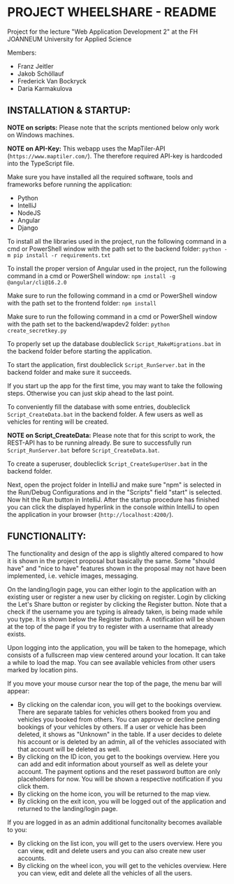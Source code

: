 # PROJECT WHEELSHARE - README

Project for the lecture "Web Application Development 2"
at the FH JOANNEUM University for Applied Science

Members:
- Franz Jeitler
- Jakob Schöllauf
- Frederick Van Bockryck
- Daria Karmakulova

## INSTALLATION & STARTUP:

**NOTE on scripts:**
Please note that the scripts mentioned below only work on Windows machines.

**NOTE on API-Key:**
This webapp uses the MapTiler-API (```https://www.maptiler.com/```).
The therefore required API-key is hardcoded into the TypeScript file.

Make sure you have installed all the required software, tools and frameworks before running the application:

- Python
- IntelliJ
- NodeJS
- Angular
- Django


To install all the libraries used in the project, run the following command in a cmd or PowerShell window with the path set to the backend folder:
```python -m pip install -r requirements.txt```

To install the proper version of Angular used in the project, run the following command in a cmd or PowerShell window:
```npm install -g @angular/cli@16.2.0```

Make sure to run the following command in a cmd or PowerShell window with the path set to the frontend folder:
```npm install```

Make sure to run the following command in a cmd or PowerShell window with the path set to the backend/wapdev2 folder:
```python create_secretkey.py```

To properly set up the database doubleclick ```Script_MakeMigrations.bat``` in the backend folder before starting the application.

To start the application, first doubleclick ```Script_RunServer.bat``` in the backend folder and make sure it succeeds.

If you start up the app for the first time, you may want to take the following steps. Otherwise you can just skip ahead to the last point.

To conveniently fill the database with some entries, doubleclick ```Script_CreateData.bat``` in the backend folder.
A few users as well as vehicles for renting will be created.

**NOTE on Script_CreateData:**
Please note that for this script to work, the REST-API has to be running already.
Be sure to successfully run ```Script_RunServer.bat``` before ```Script_CreateData.bat```.

To create a superuser, doubleclick ```Script_CreateSuperUser.bat``` in the backend folder.

Next, open the project folder in IntelliJ and make sure "npm" is selected in the Run/Debug Configurations and in the "Scripts" field "start" is selected. Now hit the Run button in IntelliJ. After the startup procedure has finished you can click the displayed hyperlink in the console within IntelliJ to open the application in your browser (```http://localhost:4200/```).

## FUNCTIONALITY:

The functionality and design of the app is slightly altered compared to how it is shown in the project proposal but basically the same.
Some "should have" and "nice to have" features shown in the proposal may not have been implemented, i.e. vehicle images, messaging.

On the landing/login page, you can either login to the application with an existing user or register a new user by clicking on register. Login by clicking the Let's Share button or register by clicking the Register button. Note that a check if the username you are typing is already taken, is being made while you type. It is shown below the Register button. A notification will be shown at the top of the page if you try to register with a username that already exists.

Upon logging into the application, you will be taken to the homepage, which consists of a fullscreen map view centered around your location. It can take a while to load the map. You can see available vehicles from other users marked by location pins.

If you move your mouse cursor near the top of the page, the menu bar will appear:
- By clicking on the calendar icon, you will get to the bookings overview. There are separate tables for vehicles others booked from you and vehicles you booked from others. You can approve or decline pending bookings of your vehicles by others. If a user or vehicle has been deleted, it shows as "Unknown" in the table. If a user decides to delete his account or is deleted by an admin, all of the vehicles associated with that account will be deleted as well.
- By clicking on the ID icon, you get to the bookings overview. Here you can add and edit information about yourself as well as delete your account. The payment options and the reset password button are only placeholders for now. You will be shown a respective notification if you click them.
- By clicking on the home icon, you will be returned to the map view.
- By clicking on the exit icon, you will be logged out of the application and returned to the landing/login page.

If you are logged in as an admin additional funcitonality becomes available to you:
- By clicking on the list icon, you will get to the users overview. Here you can view, edit and delete users and you can also create new user accounts.
- By clicking on the wheel icon, you will get to the vehicles overview. Here you can view, edit and delete all the vehicles of all the users.
